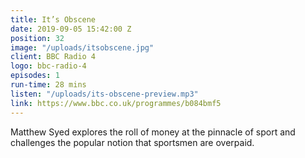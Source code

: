 ```yaml
---
title: It’s Obscene
date: 2019-09-05 15:42:00 Z
position: 32
image: "/uploads/itsobscene.jpg"
client: BBC Radio 4
logo: bbc-radio-4
episodes: 1
run-time: 28 mins
listen: "/uploads/its-obscene-preview.mp3"
link: https://www.bbc.co.uk/programmes/b084bmf5
---
```


Matthew Syed explores the roll of money at the pinnacle of sport and challenges the popular notion that sportsmen are overpaid.